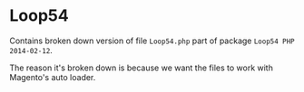 # Loop54

Contains broken down version of file `Loop54.php` part of package `Loop54 PHP 2014-02-12`.

The reason it's broken down is because we want the files to work with Magento's auto loader.